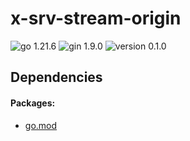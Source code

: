 # x-srv-stream-origin
![go 1.21.6](https://img.shields.io/badge/go-1.21.6-39acd7)
![gin 1.9.0](https://img.shields.io/badge/gin-1.9.0-39acd7)
![version 0.1.0](https://img.shields.io/badge/version-0.1.0-yellow.svg)

## Dependencies

#### Packages:
- [go.mod](./go.mod)
